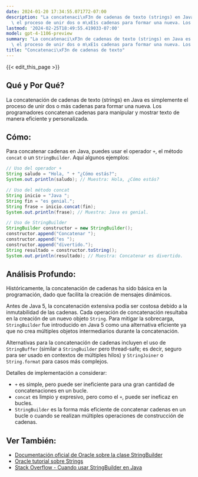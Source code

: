 ```yaml
---
date: 2024-01-20 17:34:55.071772-07:00
description: "La concatenaci\xF3n de cadenas de texto (strings) en Java es simplemente\
  \ el proceso de unir dos o m\xE1s cadenas para formar una nueva. Los programadores\u2026"
lastmod: '2024-02-25T18:49:55.419033-07:00'
model: gpt-4-1106-preview
summary: "La concatenaci\xF3n de cadenas de texto (strings) en Java es simplemente\
  \ el proceso de unir dos o m\xE1s cadenas para formar una nueva. Los programadores\u2026"
title: "Concatenaci\xF3n de cadenas de texto"
---
```


{{< edit_this_page >}}

## Qué y Por Qué?

La concatenación de cadenas de texto (strings) en Java es simplemente el proceso de unir dos o más cadenas para formar una nueva. Los programadores concatenan cadenas para manipular y mostrar texto de manera eficiente y personalizada.

## Cómo:

Para concatenar cadenas en Java, puedes usar el operador `+`, el método `concat` o un `StringBuilder`. Aquí algunos ejemplos:

```java
// Uso del operador +
String saludo = "Hola, " + "¿Cómo estás?";
System.out.println(saludo); // Muestra: Hola, ¿Cómo estás?

// Uso del método concat
String inicio = "Java ";
String fin = "es genial.";
String frase = inicio.concat(fin);
System.out.println(frase); // Muestra: Java es genial.

// Uso de StringBuilder
StringBuilder constructor = new StringBuilder();
constructor.append("Concatenar ");
constructor.append("es ");
constructor.append("divertido.");
String resultado = constructor.toString();
System.out.println(resultado); // Muestra: Concatenar es divertido.
```

## Análisis Profundo:

Históricamente, la concatenación de cadenas ha sido básica en la programación, dado que facilita la creación de mensajes dinámicos. 

Antes de Java 5, la concatenación extensiva podía ser costosa debido a la inmutabilidad de las cadenas. Cada operación de concatenación resultaba en la creación de un nuevo objeto `String`. Para mitigar la sobrecarga, `StringBuilder` fue introducido en Java 5 como una alternativa eficiente ya que no crea múltiples objetos intermediarios durante la concatenación.

Alternativas para la concatenación de cadenas incluyen el uso de `StringBuffer` (similar a `StringBuilder` pero thread-safe; es decir, seguro para ser usado en contextos de múltiples hilos) y `StringJoiner` o `String.format` para casos más complejos.

Detalles de implementación a considerar:
- `+` es simple, pero puede ser ineficiente para una gran cantidad de concatenaciones en un bucle.
- `concat` es limpio y expresivo, pero como el `+`, puede ser ineficaz en bucles.
- `StringBuilder` es la forma más eficiente de concatenar cadenas en un bucle o cuando se realizan múltiples operaciones de construcción de cadenas.

## Ver También:

- [Documentación oficial de Oracle sobre la clase StringBuilder](https://docs.oracle.com/en/java/javase/17/docs/api/java.base/java/lang/StringBuilder.html)
- [Oracle tutorial sobre Strings](https://docs.oracle.com/javase/tutorial/java/data/strings.html)
- [Stack Overflow - Cuando usar StringBuilder en Java](https://stackoverflow.com/questions/5234147/when-stringbuilder-should-be-used-severe-performance-issue)
